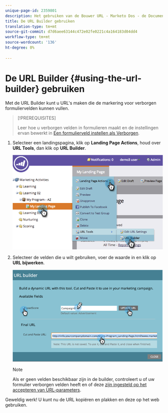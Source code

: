 ```yaml
---
unique-page-id: 2359801
description: Het gebruiken van de Bouwer URL - Marketo Dos - de Documentatie van het Product
title: De URL Builder gebruiken
translation-type: tm+mt
source-git-commit: d7d6aee63144c472e02fe0221c4a164183d04dd4
workflow-type: tm+mt
source-wordcount: '136'
ht-degree: 0%

---
```



# De URL Builder {#using-the-url-builder} gebruiken

Met de URL Builder kunt u URL&#39;s maken die de markering voor verborgen formuliervelden kunnen vullen.

>[!PREREQUISITES]
>
>Leer hoe u verborgen velden in formulieren maakt en de instellingen ervan bewerkt in [Een formulierveld instellen als Verborgen](../../../../product-docs/demand-generation/forms/form-fields/set-a-form-field-as-hidden.md).

1. Selecteer een landingspagina, klik op **Landing Page Actions**, houd over **URL Tools**, dan klik op **URL Builder**.

   ![](assets/image2014-9-18-13-3a5-3a19.png)

1. Selecteer de velden die u wilt gebruiken, voer de waarde in en klik op **URL bijwerken**.

   ![](assets/image2014-9-18-13-3a5-3a28.png)

   >[!NOTE]
   >
   >Als er geen velden beschikbaar zijn in de builder, controleert u of uw formulier verborgen velden heeft en of deze [zijn ingesteld op het accepteren van URL-parameters](http://docs.marketo.com/display/DOCS/Set+a+Hidden+Form+Field+Value#SetaHiddenFormFieldValue-URLParameter).

Geweldig werk! U kunt nu de URL kopiëren en plakken en deze op het web gebruiken.
